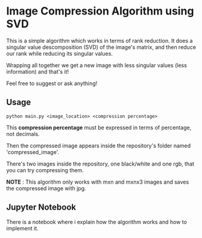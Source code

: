 # Image Compression Algorithm using SVD

This is a simple algorithm which works in terms of rank reduction. It does a singular value descomposition (SVD) of the image's matrix, and then reduce our rank while reducing its singular values.

Wrapping all together we get a new image with less singular values (less information) and that's it!

Feel free to suggest or ask anything!

## Usage

``` 
python main.py <image_location> <compression percentage>
```

This **compression percentage** must be expressed in terms of percentage, not decimals.

Then the compressed image appears inside the repository's folder named 'compressed_image'.

There's two images inside the repository, one black/white and one rgb, that you can try compressing them.

__NOTE__ : This algorithm only works with mxn and mxnx3 images and saves the compressed image with jpg.

## Jupyter Notebook

There is a notebook where i explain how the algorithm works and how to implement it.
